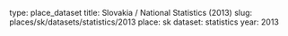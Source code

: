 type: place_dataset
title: Slovakia / National Statistics (2013)
slug: places/sk/datasets/statistics/2013
place: sk
dataset: statistics
year: 2013
